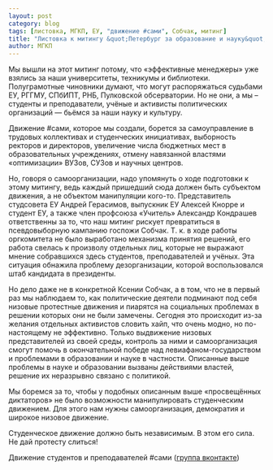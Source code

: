 ```yaml
---
layout: post
category: blog
tags: [листовка, МГКП, ЕУ, "движение #сами", Собчак, митинг]
title: "Листовка к митингу &quot;Петербург за образование и науку&quot; 11 ноября"
author: МГКП
---
```


Мы вышли на этот митинг потому, что «эффективные менеджеры» уже взялись за наши университеты, техникумы и библиотеки.
Полуграмотные чиновники думают, что могут распоряжаться судьбами ЕУ, РГГМУ, СПбИПТ, РНБ, Пулковской обсерватории. Но не они, а мы – студенты и преподаватели, учёные и активисты политических организаций — бьёмся за наши науку и культуру.

Движение #cами, которое мы создали, борется за самоуправление в трудовых коллективах и студенческих инициативах, выборность ректоров и директоров, увеличение числа бюджетных мест в образовательных учреждениях, отмену навязанной властями «оптимизации» ВУЗов, СУЗов и научных центров.

Но, говоря о самоорганизации, надо упомянуть о ходе подготовки к этому митингу, ведь каждый пришедший сюда должен быть субъектом движения, а не объектом манипуляции кого-то.
Представитель студсовета ЕУ Андрей Герасимов, выпускник ЕУ Алексей Кнорре и студент ЕУ, а также член профсоюза «Учитель» Александр Кондрашев ответственны за то, что наш митинг рискует превратиться в псевдовыборную кампанию госпожи Собчак. Т. к. в ходе работы оргкомитета не было выработано механизма принятия решений, его работа свелась к произволу отдельных лиц, которые не выражают мнение собравшихся здесь студентов, преподавателей и учёных. Эта ситуация обнажила проблему дезорганизации, которой воспользовался штаб кандидата в президенты.

Но дело даже не в конкретной Ксении Собчак, а в том, что не в первый раз мы наблюдаем то, как политические деятели подминают под себя низовые протестные движения и пиарятся на социальных проблемах в решении которых они не были замечены. Сегодня это происходит из-за желания отдельных активистов словить хайп, что очень модно, но по-настоящему не эффективно. Только выдвижение низовых представителей из своей среды, контроль за ними и самоорганизация смогут помочь в окончательной победе над левиафаном-государством и проблемами в образовании и науке в частности.
Описанные выше проблемы в науке и образовании вызваны действиями властей, решение их неразрывно связано с политикой.

Мы боремся за то, чтобы у подобных описанным выше «просвещённых диктаторов» не было возможности манипулировать студенческим движением. Для этого нам нужны самоорганизация, демократия и широкое низовое движение.

Студенческое движение должно быть независимым. В этом его сила. Не дай протесту слиться!

Движение студентов и преподавателей #сами (<a href="https://vk.com/netzakonu83">группа вконтакте</a>)